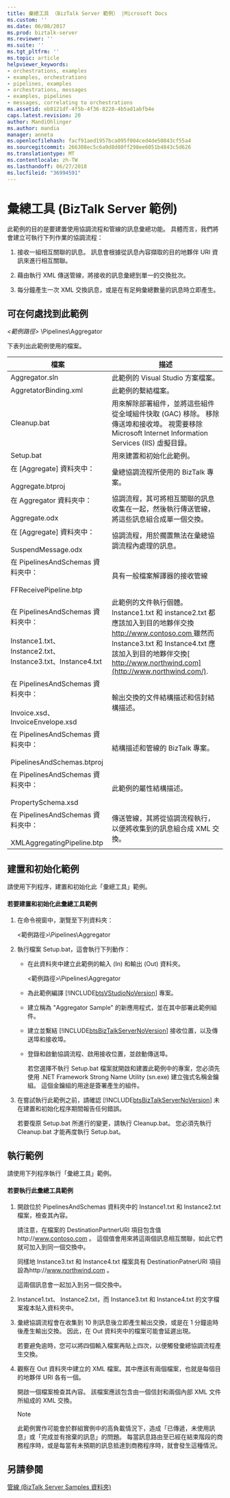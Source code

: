 ```yaml
---
title: 彙總工具 （BizTalk Server 範例） |Microsoft Docs
ms.custom: ''
ms.date: 06/08/2017
ms.prod: biztalk-server
ms.reviewer: ''
ms.suite: ''
ms.tgt_pltfrm: ''
ms.topic: article
helpviewer_keywords:
- orchestrations, examples
- examples, orchestrations
- pipelines, examples
- orchestrations, messages
- examples, pipelines
- messages, correlating to orchestrations
ms.assetid: eb8121df-4f5b-4f36-8228-4b5ad1abfb4e
caps.latest.revision: 20
author: MandiOhlinger
ms.author: mandia
manager: anneta
ms.openlocfilehash: facf91aed1957bca095f004ced4de50843cf55a4
ms.sourcegitcommit: 266308ec5c6a9d8d80ff298ee6051b4843c5d626
ms.translationtype: MT
ms.contentlocale: zh-TW
ms.lasthandoff: 06/27/2018
ms.locfileid: "36994591"
---
```

# <a name="aggregator-biztalk-server-sample"></a>彙總工具 (BizTalk Server 範例)
此範例的目的是要建置使用協調流程和管線的訊息彙總功能。 具體而言，我們將會建立可執行下列作業的協調流程：  
  
1.  接收一組相互關聯的訊息。 訊息會根據從訊息內容擷取的目的地夥伴 URI 資訊來進行相互關聯。  
  
2.  藉由執行 XML 傳送管線，將接收的訊息彙總到單一的交換批次。  
  
3.  每分鐘產生一次 XML 交換訊息，或是在有足夠彙總數量的訊息時立即產生。  
  
## <a name="where-to-find-this-sample"></a>可在何處找到此範例  
 *\<範例路徑\>* \Pipelines\Aggregator  
  
 下表列出此範例使用的檔案。  
  
|檔案|描述|  
|---------------|-----------------|  
|Aggregator.sln|此範例的 Visual Studio 方案檔案。|  
|AggretatorBinding.xml|此範例的繫結檔案。|  
|Cleanup.bat|用來解除部署組件，並將這些組件從全域組件快取 (GAC) 移除。 移除傳送埠和接收埠。 視需要移除 Microsoft Internet Information Services (IIS) 虛擬目錄。|  
|Setup.bat|用來建置和初始化此範例。|  
|在 [Aggregate] 資料夾中：<br /><br /> Aggregate.btproj|彙總協調流程所使用的 BizTalk 專案。|  
|在 Aggregator 資料夾中：<br /><br /> Aggregate.odx|協調流程，其可將相互關聯的訊息收集在一起，然後執行傳送管線，將這些訊息組合成單一個交換。|  
|在 [Aggregate] 資料夾中：<br /><br /> SuspendMessage.odx|協調流程，用於擱置無法在彙總協調流程內處理的訊息。|  
|在 PipelinesAndSchemas 資料夾中：<br /><br /> FFReceivePipeline.btp|具有一般檔案解譯器的接收管線|  
|在 PipelinesAndSchemas 資料夾中：<br /><br /> Instance1.txt、Instance2.txt、Instance3.txt、Instance4.txt|此範例的文件執行個體。 Instance1.txt 和 instance2.txt 都應該加入到目的地夥伴交換[ http://www.contoso.com ](http://www.contoso.com/)雖然而 Instance3.txt 和 Instance4.txt 應該加入到目的地夥伴交換[ http://www.northwind.com](http://www.northwind.com/).|  
|在 PipelinesAndSchemas 資料夾中：<br /><br /> Invoice.xsd、InvoiceEnvelope.xsd|輸出交換的文件結構描述和信封結構描述。|  
|在 PipelinesAndSchemas 資料夾中：<br /><br /> PipelinesAndSchemas.btproj|結構描述和管線的 BizTalk 專案。|  
|在 PipelinesAndSchemas 資料夾中：<br /><br /> PropertySchema.xsd|此範例的屬性結構描述。|  
|在 PipelinesAndSchemas 資料夾中：<br /><br /> XMLAggregatingPipeline.btp|傳送管線，其將從協調流程執行，以便將收集到的訊息組合成 XML 交換。|  
  
## <a name="building-and-initializing-the-sample"></a>建置和初始化範例  
 請使用下列程序，建置和初始化此「彙總工具」範例。  
  
#### <a name="to-build-and-initialize-the-aggregator-sample"></a>若要建置和初始化此彙總工具範例  
  
1. 在命令視窗中，瀏覽至下列資料夾：  
  
    \<範例路徑\>\Pipelines\Aggregator  
  
2. 執行檔案 Setup.bat，這會執行下列動作：  
  
   - 在此資料夾中建立此範例的輸入 (In) 和輸出 (Out) 資料夾。  
  
      \<範例路徑\>\Pipelines\Aggregator  
  
   - 為此範例編譯 [!INCLUDE[btsVStudioNoVersion](../includes/btsvstudionoversion-md.md)] 專案。  
  
   - 建立稱為 "Aggregator Sample" 的新應用程式，並在其中部署此範例組件。  
  
   - 建立並繫結 [!INCLUDE[btsBizTalkServerNoVersion](../includes/btsbiztalkservernoversion-md.md)] 接收位置，以及傳送埠和接收埠。  
  
   - 登錄和啟動協調流程、啟用接收位置，並啟動傳送埠。  
  
      若您選擇不執行 Setup.bat 檔案就開啟和建置此範例中的專案，您必須先使用 .NET Framework Strong Name Utility (sn.exe) 建立強式名稱金鑰組。 這個金鑰組的用途是簽署產生的組件。  
  
3. 在嘗試執行此範例之前，請確認 [!INCLUDE[btsBizTalkServerNoVersion](../includes/btsbiztalkservernoversion-md.md)] 未在建置和初始化程序期間報告任何錯誤。  
  
    若要復原 Setup.bat 所進行的變更，請執行 Cleanup.bat。 您必須先執行 Cleanup.bat 才能再度執行 Setup.bat。  
  
## <a name="running-the-sample"></a>執行範例  
 請使用下列程序執行「彙總工具」範例。  
  
#### <a name="to-run-the-aggregator-sample"></a>若要執行此彙總工具範例  
  
1.  開啟位於 PipelinesAndSchemas 資料夾中的 Instance1.txt 和 Instance2.txt 檔案，檢查其內容。  
  
     請注意，在檔案的 DestinationPartnerURI 項目包含值http://www.contoso.com 。 這個值會用來將這兩個訊息相互關聯，如此它們就可加入到同一個交換中。  
  
     同樣地 Instance3.txt 和 Instance4.txt 檔案具有 DestinationPatnerURI 項目設為http://www.northwind.com 。  
  
     這兩個訊息會一起加入到另一個交換中。  
  
2.  Instance1.txt、 Instance2.txt，而 Instance3.txt 和 Instance4.txt 的文字檔案複本貼入資料夾中。  
  
3.  彙總協調流程會在收集到 10 則訊息後立即產生輸出交換，或是在 1 分鐘逾時後產生輸出交換。 因此，在 Out 資料夾中的檔案可能會延遲出現。  
  
     若要避免逾時，您可以將四個輸入檔案再貼上四次，以便觸發彙總協調流程產生交換。  
  
4.  觀察在 Out 資料夾中建立的 XML 檔案。其中應該有兩個檔案，也就是每個目的地夥伴 URI 各有一個。  
  
     開啟一個檔案檢查其內容。 該檔案應該包含由一個信封和兩個內部 XML 文件所組成的 XML 交換。  
  
    > [!NOTE]
    >  此範例實作可能會於群組實例中的高負載情況下，造成「已傳遞，未使用訊息」或「完成並有捨棄的訊息」的問題。 每當訊息路由至已經在結束階段的商務程序時，或是每當有未預期的訊息抵達到商務程序時，就會發生這種情況。  
  
## <a name="see-also"></a>另請參閱  
 [管線 (BizTalk Server Samples 資料夾)](../core/pipelines-biztalk-server-samples-folder.md)